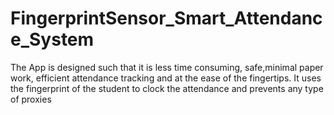 # FingerprintSensor_Smart_Attendance_System
The App is designed such that it is less time consuming, safe,minimal paper work,
efficient attendance tracking and at the ease of the fingertips. It uses the
fingerprint of the student to clock the attendance and prevents any type of
proxies
